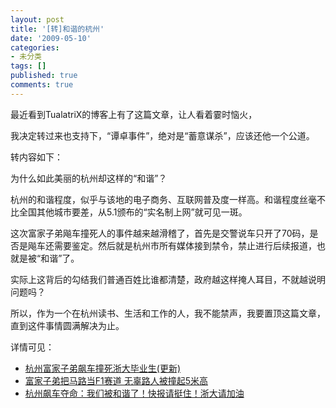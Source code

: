 ```yaml
---
layout: post
title: '[转]和谐的杭州'
date: '2009-05-10'
categories:
- 未分类
tags: []
published: true
comments: true
---
```

<p>最近看到TualatriX的博客上有了这篇文章，让人看着霎时恼火，</p>

<p>我决定转过来也支持下，“谭卓事件”，绝对是“蓄意谋杀”，应该还他一个公道。</p>

<p>转内容如下：</p>

<p>为什么如此美丽的杭州却这样的“和谐”？</p>

<p>杭州的和谐程度，似乎与该地的电子商务、互联网普及度一样高。和谐程度丝毫不比全国其他城市要差，从5.1颁布的“实名制上网”就可见一斑。</p>

<p>这次富家子弟飚车撞死人的事件越来越滑稽了，首先是交警说车只开了70码，是否是飚车还需要鉴定。然后就是杭州市所有媒体接到禁令，禁止进行后续报道，也就是被“和谐”了。</p>

<p>实际上这背后的勾结我们普通百姓比谁都清楚，政府越这样掩人耳目，不就越说明问题吗？</p>

<p>所以，作为一个在杭州读书、生活和工作的人，我不能禁声，我要置顶这篇文章，直到这件事情圆满解决为止。</p>

<p>详情可见：
<ul>
	<li><a href="http://www.douban.com/group/topic/6383288/">杭州富家子弟飙车撞死浙大毕业生(更新)</a></li>
	<li><a href="http://19lou.com/forum-5-thread-17461954-1-1.html" target="_blank">富家子弟把马路当F1赛道 无辜路人被撞起5米高</a></li>
	<li><a href="http://blog.sina.com.cn/s/blog_4c8884640100d4bs.html">杭州飙车夺命：我们被和谐了！快报请挺住！浙大请加油</a></li>
</ul></p>
